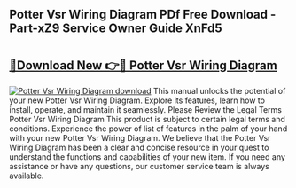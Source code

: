 ## Potter Vsr Wiring Diagram PDf Free Download - Part-xZ9 Service Owner Guide XnFd5

# <h2><a href="http://dfqbneq.blite.top/?on=Potter+Vsr+Wiring+Diagram">🔗Download New 👉🔴 Potter Vsr Wiring Diagram</a></h2>

[![Potter Vsr Wiring Diagram download](https://i.imgur.com/lujVjoI.png)](http://dfqbneq.blite.top/?on=Potter+Vsr+Wiring+Diagram)
This manual unlocks the potential of your new Potter Vsr Wiring Diagram. Explore its features, learn how to install, operate, and maintain it seamlessly. Please Review the Legal Terms Potter Vsr Wiring Diagram This product is subject to certain legal terms and conditions. Experience the power of list of features in the palm of your hand with your new Potter Vsr Wiring Diagram. We believe that the Potter Vsr Wiring Diagram has been a clear and concise resource in your quest to understand the functions and capabilities of your new item. If you need any assistance or have any questions, our customer service team is always available.
